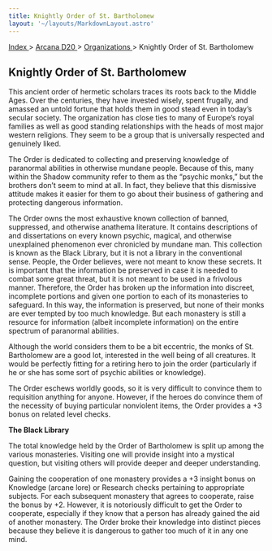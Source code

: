 ```yaml
---
title: Knightly Order of St. Bartholomew
layout: '~/layouts/MarkdownLayout.astro'
---
```


[ Index ](/) > [ Arcana D20 ](/arcana.d20.srd) > [ Organizations ](/arcana.d20.srd/organizations) > Knightly Order of St. Bartholomew

##  Knightly Order of St. Bartholomew

This ancient order of hermetic scholars traces its roots back to the Middle
Ages. Over the centuries, they have invested wisely, spent frugally, and
amassed an untold fortune that holds them in good stead even in today’s
secular society. The organization has close ties to many of Europe’s royal
families as well as good standing relationships with the heads of most major
western religions. They seem to be a group that is universally respected and
genuinely liked.

The Order is dedicated to collecting and preserving knowledge of paranormal
abilities in otherwise mundane people. Because of this, many within the Shadow
community refer to them as the “psychic monks,” but the brothers don’t seem to
mind at all. In fact, they believe that this dismissive attitude makes it
easier for them to go about their business of gathering and protecting
dangerous information.

The Order owns the most exhaustive known collection of banned, suppressed, and
otherwise anathema literature. It contains descriptions of and dissertations
on every known psychic, magical, and otherwise unexplained phenomenon ever
chronicled by mundane man. This collection is known as the Black Library, but
it is not a library in the conventional sense. People, the Order believes,
were not meant to know these secrets. It is important that the information be
preserved in case it is needed to combat some great threat, but it is not
meant to be used in a frivolous manner. Therefore, the Order has broken up the
information into discreet, incomplete portions and given one portion to each
of its monasteries to safeguard. In this way, the information is preserved,
but none of their monks are ever tempted by too much knowledge. But each
monastery is still a resource for information (albeit incomplete information)
on the entire spectrum of paranormal abilities.

Although the world considers them to be a bit eccentric, the monks of St.
Bartholomew are a good lot, interested in the well being of all creatures. It
would be perfectly fitting for a retiring hero to join the order (particularly
if he or she has some sort of psychic abilities or knowledge).

The Order eschews worldly goods, so it is very difficult to convince them to
requisition anything for anyone. However, if the heroes do convince them of
the necessity of buying particular nonviolent items, the Order provides a +3
bonus on related level checks.

**The Black Library**

The total knowledge held by the Order of Bartholomew is split up among the
various monasteries. Visiting one will provide insight into a mystical
question, but visiting others will provide deeper and deeper understanding.

Gaining the cooperation of one monastery provides a +3 insight bonus on
Knowledge (arcane lore) or Research checks pertaining to appropriate subjects.
For each subsequent monastery that agrees to cooperate, raise the bonus by +2.
However, it is notoriously difficult to get the Order to cooperate, especially
if they know that a person has already gained the aid of another monastery.
The Order broke their knowledge into distinct pieces because they believe it
is dangerous to gather too much of it in any one mind.


